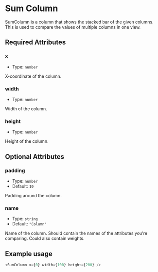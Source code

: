 # Sum Column

SumColumn is a column that shows the stacked bar of the given columns. This is used to compare the values of multiple columns in one view.

## Required Attributes

### x

- Type: `number`

X-coordinate of the column.

### width

- Type: `number`

Width of the column.

### height

- Type: `number`

Height of the column.

## Optional Attributes

### padding

- Type: `number`
- Default: `10`

Padding around the column.

### name

- Type: `string`
- Default: `"Column"`

Name of the column. Should contain the names of the attributes you're comparing. Could also contain weights.

## Example usage

```javascript
<SumColumn x={0} width={100} height={200} />
```
